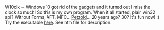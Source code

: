 W10clk -- Windows 10 got rid of the gadgets and it turned out I miss the clock so much! So this is my own program. When it all started, plain win32 api? Without Forms, AFT, MFC... [Petzold](https://en.wikipedia.org/wiki/Charles_Petzold)... 20 years ago? 30? It's fun now! :) Try the executable [here](https://www.dropbox.com/s/jd5klmjiaoue69u/w10clk.exe?dl=0). See htm file for description.


